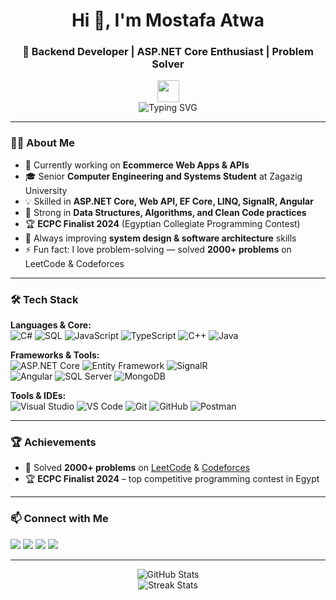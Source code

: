 <h1 align="center">Hi 👋, I'm Mostafa Atwa</h1>
<h3 align="center">🚀 Backend Developer | ASP.NET Core Enthusiast | Problem Solver</h3>

<p align="center">
  <img src="https://media.giphy.com/media/hvRJCLFzcasrR4ia7g/giphy.gif" width="35">
  <br>
  <img src="https://readme-typing-svg.herokuapp.com?font=Fira+Code&size=22&pause=1000&color=F75C7E&center=true&vCenter=true&width=600&lines=Backend+Engineer+%7C+ASP.NET+Core+Developer;Clean+Code+Advocate;Problem+Solver+%282000%2B+challenges+solved%29;Always+Learning+%26+Building+Impactful+Projects" alt="Typing SVG" />
</p>

---

### 👨‍💻 About Me
- 🔭 Currently working on **Ecommerce Web Apps & APIs**  
- 🎓 Senior **Computer Engineering and Systems Student** at Zagazig University  
- 💡 Skilled in **ASP.NET Core, Web API, EF Core, LINQ, SignalR, Angular**  
- 🧠 Strong in **Data Structures, Algorithms, and Clean Code practices**  
- 🏆 **ECPC Finalist 2024** (Egyptian Collegiate Programming Contest)  
- 🌱 Always improving **system design & software architecture** skills  
- ⚡ Fun fact: I love problem-solving — solved **2000+ problems** on LeetCode & Codeforces  

---

### 🛠️ Tech Stack

**Languages & Core:**  
![C#](https://img.shields.io/badge/C%23-239120?style=for-the-badge&logo=c-sharp&logoColor=white) 
![SQL](https://img.shields.io/badge/SQL-CC2927?style=for-the-badge&logo=microsoft-sql-server&logoColor=white) 
![JavaScript](https://img.shields.io/badge/JavaScript-F7DF1E?style=for-the-badge&logo=javascript&logoColor=black) 
![TypeScript](https://img.shields.io/badge/TypeScript-007ACC?style=for-the-badge&logo=typescript&logoColor=white) 
![C++](https://img.shields.io/badge/C++-00599C?style=for-the-badge&logo=cplusplus&logoColor=white) 
![Java](https://img.shields.io/badge/Java-007396?style=for-the-badge&logo=java&logoColor=white)

**Frameworks & Tools:**  
![ASP.NET Core](https://img.shields.io/badge/ASP.NET%20Core-512BD4?style=for-the-badge&logo=dotnet&logoColor=white) 
![Entity Framework](https://img.shields.io/badge/Entity%20Framework-6DB33F?style=for-the-badge&logo=dotnet&logoColor=white) 
![SignalR](https://img.shields.io/badge/SignalR-000000?style=for-the-badge&logo=dotnet&logoColor=white)  
![Angular](https://img.shields.io/badge/Angular-DD0031?style=for-the-badge&logo=angular&logoColor=white) 
![SQL Server](https://img.shields.io/badge/SQL%20Server-CC2927?style=for-the-badge&logo=microsoft-sql-server&logoColor=white) 
![MongoDB](https://img.shields.io/badge/MongoDB-47A248?style=for-the-badge&logo=mongodb&logoColor=white)

**Tools & IDEs:**  
![Visual Studio](https://img.shields.io/badge/Visual%20Studio-5C2D91?style=for-the-badge&logo=visual-studio&logoColor=white) 
![VS Code](https://img.shields.io/badge/VS%20Code-007ACC?style=for-the-badge&logo=visual-studio-code&logoColor=white) 
![Git](https://img.shields.io/badge/Git-F05032?style=for-the-badge&logo=git&logoColor=white) 
![GitHub](https://img.shields.io/badge/GitHub-181717?style=for-the-badge&logo=github&logoColor=white) 
![Postman](https://img.shields.io/badge/Postman-FF6C37?style=for-the-badge&logo=postman&logoColor=white)

---

### 🏆 Achievements
- 🥇 Solved **2000+ problems** on [LeetCode](https://leetcode.com/u/atwamostafa5/) & [Codeforces](https://codeforces.com/profile/Mostafa_Atwa_7)  
- 🏆 **ECPC Finalist 2024** – top competitive programming contest in Egypt  

---

### 📫 Connect with Me

<p>
  <a href="mailto:atwamostafa5@gmail.com" target="_blank"><img src="https://img.shields.io/badge/Gmail-D14836?style=for-the-badge&logo=gmail&logoColor=white"></a>
  <a href="https://linkedin.com/in/mostafa-atwa" target="_blank"><img src="https://img.shields.io/badge/LinkedIn-0077B5?style=for-the-badge&logo=linkedin&logoColor=white"></a>
  <a href="https://t.me/mostafaatwa7" target="_blank"><img src="https://img.shields.io/badge/Telegram-2CA5E0?style=for-the-badge&logo=telegram&logoColor=white"></a>
  <a href="https://wa.me/01030230909" target="_blank"><img src="https://img.shields.io/badge/WhatsApp-25D366?style=for-the-badge&logo=whatsapp&logoColor=white"></a>
</p>

---

<p align="center">
  <img src="https://github-readme-stats.vercel.app/api?username=MostafaAtwa22&show_icons=true&theme=radical" alt="GitHub Stats" />
  <br>
  <img src="https://github-readme-streak-stats.herokuapp.com/?user=MostafaAtwa22&theme=radical" alt="Streak Stats"/>
</p>
